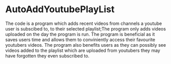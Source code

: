 # AutoAddYoutubePlayList
The code is a  program which adds recent videos from channels a youtube user is subscibed to, to their selected playlist;The program only adds videos uploaded on the day the program is run. The program is beneficial as it saves users time and allows them to conviniently access their favourite youtubers videos.
The program also benefits users as they can possibly see videos added to the playlist which are uploaded from youtubers they may have forgotten they even subscribed to.
